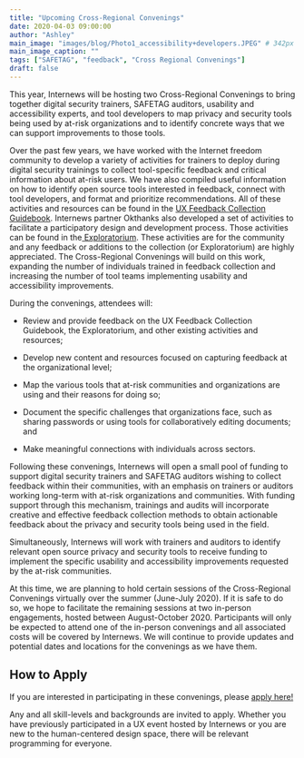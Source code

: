 ```yaml
---
title: "Upcoming Cross-Regional Convenings"
date: 2020-04-03 09:00:00
author: "Ashley"
main_image: "images/blog/Photo1_accessibility+developers.JPEG" # 342px × 178p ~2x1
main_image_caption: ""
tags: ["SAFETAG", "feedback", "Cross Regional Convenings"]
draft: false
---
```


This year, Internews will be hosting two Cross-Regional Convenings to bring together digital security trainers, SAFETAG auditors, usability and accessibility experts, and tool developers to map privacy and security tools being used by at-risk organizations and to identify concrete ways that we can support improvements to those tools.

Over the past few years, we have worked with the Internet freedom community to develop a variety of activities for trainers to deploy during digital security trainings to collect tool-specific feedback and critical information about at-risk users. We have also compiled useful information on how to identify open source tools interested in feedback, connect with tool developers, and format and prioritize recommendations. All of these activities and resources can be found in the [UX Feedback Collection Guidebook](https://usable.tools/guidebook). Internews partner Okthanks also developed a set of activities to facilitate a participatory design and development process. Those activities can be found in the[  Exploratorium](https://okthanks.com/exploratorium). These activities are for the community and any feedback or additions to the collection (or Exploratorium) are highly appreciated. The Cross-Regional Convenings will build on this work, expanding the number of individuals trained in feedback collection and increasing the number of tool teams implementing usability and accessibility improvements.

During the convenings, attendees will:

-   Review and provide feedback on the UX Feedback Collection Guidebook, the Exploratorium, and other existing activities and resources;

-   Develop new content and resources focused on capturing feedback at the organizational level; 

-   Map the various tools that at-risk communities and organizations are using and their reasons for doing so; 

-   Document the specific challenges that organizations face, such as sharing passwords or using tools for collaboratively editing documents; and

-   Make meaningful connections with individuals across sectors. 

Following these convenings, Internews will open a small pool of funding to support digital security trainers and SAFETAG auditors wishing to collect feedback within their communities, with an emphasis on trainers or auditors working long-term with at-risk organizations and communities. With funding support through this mechanism, trainings and audits will incorporate creative and effective feedback collection methods to obtain actionable feedback about the privacy and security tools being used in the field.

Simultaneously, Internews will work with trainers and auditors to identify relevant open source privacy and security tools to receive funding to implement the specific usability and accessibility improvements requested by the at-risk communities.

At this time, we are planning to hold certain sessions of the Cross-Regional Convenings virtually over the summer (June-July 2020). If it is safe to do so, we hope to facilitate the remaining sessions at two in-person engagements, hosted between August-October 2020. Participants will only be expected to attend one of the in-person convenings and all associated costs will be covered by Internews. We will continue to provide updates and potential dates and locations for the convenings as we have them. 

## How to Apply 

If you are interested in participating in these convenings, please [apply here!](https://docs.google.com/forms/d/e/1FAIpQLSeMCH6GJRtMNhNniXHuqSPK1r2qpSVZI2rr5MxqPfROZcX3xw/viewform?usp=sf_link)

Any and all skill-levels and backgrounds are invited to apply. Whether you have previously participated in a UX event hosted by Internews or you are new to the human-centered design space, there will be relevant programming for everyone.
